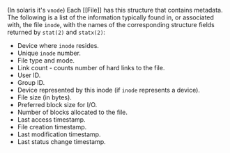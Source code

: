 (In solaris it's `vnode`)
Each [[File]] has this structure that contains metadata. The following is a list of the information typically found in, or associated with, the file `inode`, with the names of the corresponding structure fields returned by `stat(2)` and `statx(2)`:
* Device where `inode` resides.
* Unique `inode` number.
* File type and mode.
* Link count - counts number of hard links to the file.
* User ID.
* Group ID.
* Device represented by this inode (if `inode` represents a device).
* File size (in bytes).
* Preferred block size for I/O.
* Number of blocks allocated to the file.
* Last access timestamp.
* File creation timestamp.
* Last modification timestamp.
* Last status change timestamp.